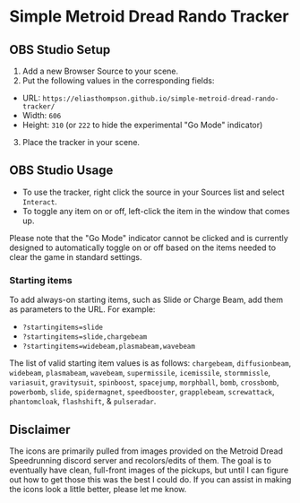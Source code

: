 # Simple Metroid Dread Rando Tracker

## OBS Studio Setup
1. Add a new Browser Source to your scene.
2. Put the following values in the corresponding fields:
  * URL: `https://eliasthompson.github.io/simple-metroid-dread-rando-tracker/`
  * Width: `606`
  * Height: `310` (or `222` to hide the experimental "Go Mode" indicator)
3. Place the tracker in your scene.

## OBS Studio Usage
* To use the tracker, right click the source in your Sources list and select `Interact`.
* To toggle any item on or off, left-click the item in the window that comes up.

Please note that the "Go Mode" indicator cannot be clicked and is currently designed to automatically toggle on or off based on the items needed to clear the game in standard settings.

### Starting items
To add always-on starting items, such as Slide or Charge Beam, add them as parameters to the URL. For example:
* `?startingitems=slide`
* `?startingitems=slide,chargebeam`
* `?startingitems=widebeam,plasmabeam,wavebeam`

The list of valid starting item values is as follows: `chargebeam`, `diffusionbeam`, `widebeam`, `plasmabeam`, `wavebeam`, `supermissile`, `icemissile`, `stormmissle`, `variasuit`, `gravitysuit`, `spinboost`, `spacejump`, `morphball`, `bomb`, `crossbomb`, `powerbomb`, `slide`, `spidermagnet`, `speedbooster`, `grapplebeam`, `screwattack`, `phantomcloak`, `flashshift`, & `pulseradar`.

## Disclaimer
The icons are primarily pulled from images provided on the Metroid Dread Speedrunning discord server and recolors/edits of them. The goal is to eventually have clean, full-front images of the pickups, but until I can figure out how to get those this was the best I could do. If you can assist in making the icons look a little better, please let me know.
